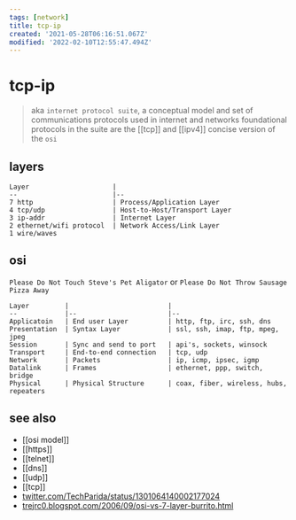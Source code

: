 ```yaml
---
tags: [network]
title: tcp-ip
created: '2021-05-28T06:16:51.067Z'
modified: '2022-02-10T12:55:47.494Z'
---
```


# tcp-ip

> aka `internet protocol suite`, a conceptual model and set of communications protocols used in internet and networks
> foundational protocols in the suite are the [[tcp]] and [[ipv4]]
> concise version of the `osi`

## layers

```
Layer                     |
--                        |--
7 http                    | Process/Application Layer
4 tcp/udp                 | Host-to-Host/Transport Layer
3 ip-addr                 | Internet Layer
2 ethernet/wifi protocol  | Network Access/Link Layer
1 wire/waves
```

## osi

`Please Do Not Touch Steve's Pet Aligator` or `Please Do Not Throw Sausage Pizza Away`

```
Layer         |                         |
--            |--                       |--
Applicatoin   | End user Layer          | http, ftp, irc, ssh, dns
Presentation  | Syntax Layer            | ssl, ssh, imap, ftp, mpeg, jpeg
Session       | Sync and send to port   | api's, sockets, winsock
Transport     | End-to-end connection   | tcp, udp
Network       | Packets                 | ip, icmp, ipsec, igmp
Datalink      | Frames                  | ethernet, ppp, switch, bridge
Physical      | Physical Structure      | coax, fiber, wireless, hubs, repeaters
```

## see also

- [[osi model]]
- [[https]]
- [[telnet]]
- [[dns]]
- [[udp]]
- [[tcp]]
- [twitter.com/TechParida/status/1301064140002177024](https://twitter.com/TechParida/status/1301064140002177024)
- [trejrc0.blogspot.com/2006/09/osi-vs-7-layer-burrito.html](https://trejrc0.blogspot.com/2006/09/osi-vs-7-layer-burrito.html)
